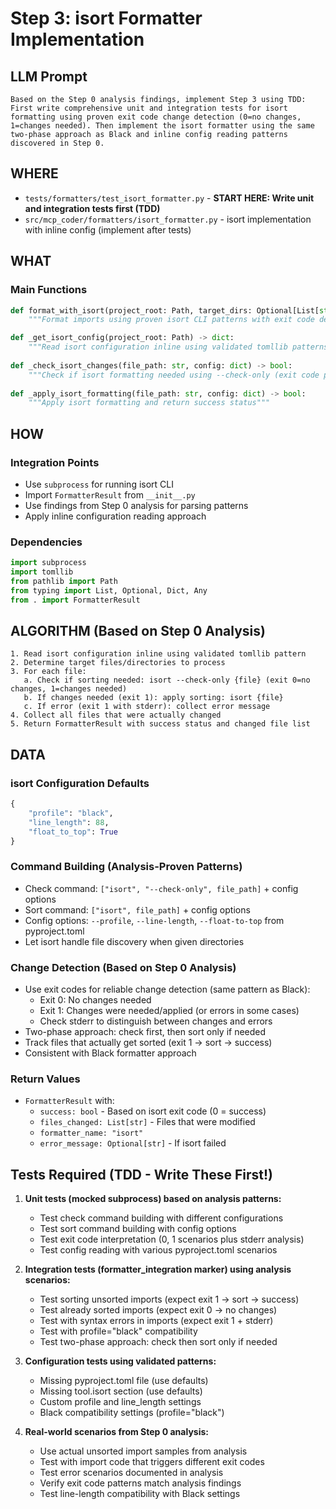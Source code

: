 # Step 3: isort Formatter Implementation

## LLM Prompt
```
Based on the Step 0 analysis findings, implement Step 3 using TDD: First write comprehensive unit and integration tests for isort formatting using proven exit code change detection (0=no changes, 1=changes needed). Then implement the isort formatter using the same two-phase approach as Black and inline config reading patterns discovered in Step 0.
```

## WHERE
- `tests/formatters/test_isort_formatter.py` - **START HERE: Write unit and integration tests first (TDD)**
- `src/mcp_coder/formatters/isort_formatter.py` - isort implementation with inline config (implement after tests)

## WHAT
### Main Functions
```python
def format_with_isort(project_root: Path, target_dirs: Optional[List[str]] = None) -> FormatterResult:
    """Format imports using proven isort CLI patterns with exit code detection"""

def _get_isort_config(project_root: Path) -> dict:
    """Read isort configuration inline using validated tomllib patterns"""
    
def _check_isort_changes(file_path: str, config: dict) -> bool:
    """Check if isort formatting needed using --check-only (exit code pattern)"""
    
def _apply_isort_formatting(file_path: str, config: dict) -> bool:
    """Apply isort formatting and return success status"""
```

## HOW
### Integration Points
- Use `subprocess` for running isort CLI
- Import `FormatterResult` from `__init__.py`
- Use findings from Step 0 analysis for parsing patterns
- Apply inline configuration reading approach

### Dependencies
```python
import subprocess
import tomllib
from pathlib import Path
from typing import List, Optional, Dict, Any
from . import FormatterResult
```

## ALGORITHM (Based on Step 0 Analysis)
```
1. Read isort configuration inline using validated tomllib pattern
2. Determine target files/directories to process
3. For each file:
   a. Check if sorting needed: isort --check-only {file} (exit 0=no changes, 1=changes needed)
   b. If changes needed (exit 1): apply sorting: isort {file}
   c. If error (exit 1 with stderr): collect error message
4. Collect all files that were actually changed
5. Return FormatterResult with success status and changed file list
```

## DATA
### isort Configuration Defaults
```python
{
    "profile": "black",
    "line_length": 88,
    "float_to_top": True
}
```

### Command Building (Analysis-Proven Patterns)
- Check command: `["isort", "--check-only", file_path]` + config options
- Sort command: `["isort", file_path]` + config options
- Config options: `--profile`, `--line-length`, `--float-to-top` from pyproject.toml
- Let isort handle file discovery when given directories

### Change Detection (Based on Step 0 Analysis)
- Use exit codes for reliable change detection (same pattern as Black):
  - Exit 0: No changes needed
  - Exit 1: Changes were needed/applied (or errors in some cases)
  - Check stderr to distinguish between changes and errors
- Two-phase approach: check first, then sort only if needed
- Track files that actually get sorted (exit 1 → sort → success)
- Consistent with Black formatter approach

### Return Values
- `FormatterResult` with:
  - `success: bool` - Based on isort exit code (0 = success)
  - `files_changed: List[str]` - Files that were modified
  - `formatter_name: "isort"`
  - `error_message: Optional[str]` - If isort failed

## Tests Required (TDD - Write These First!)
1. **Unit tests (mocked subprocess) based on analysis patterns:**
   - Test check command building with different configurations
   - Test sort command building with config options
   - Test exit code interpretation (0, 1 scenarios plus stderr analysis)
   - Test config reading with various pyproject.toml scenarios
   
2. **Integration tests (formatter_integration marker) using analysis scenarios:**
   - Test sorting unsorted imports (expect exit 1 → sort → success)
   - Test already sorted imports (expect exit 0 → no changes)
   - Test with syntax errors in imports (expect exit 1 + stderr)
   - Test with profile="black" compatibility
   - Test two-phase approach: check then sort only if needed
   
3. **Configuration tests using validated patterns:**
   - Missing pyproject.toml file (use defaults)
   - Missing tool.isort section (use defaults)
   - Custom profile and line_length settings
   - Black compatibility settings (profile="black")
   
4. **Real-world scenarios from Step 0 analysis:**
   - Use actual unsorted import samples from analysis
   - Test with import code that triggers different exit codes
   - Test error scenarios documented in analysis
   - Verify exit code patterns match analysis findings
   - Test line-length compatibility with Black settings

